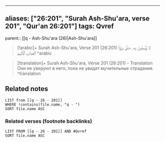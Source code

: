 
---
aliases: ["26:201", "Surah Ash-Shu'ara, verse 201", "Qur'an 26:201"]
tags: Qvref
---

parent:: [[q - Ash-Shu'ara (26)|Ash-Shu'ara]]

> [!arabic]+ Surah Ash-Shu'ara, Verse 201 (26:201)
> <span class="quran-arabic">لَا يُؤْمِنُونَ بِهِۦ حَتَّىٰ يَرَوُا۟ ٱلْعَذَابَ ٱلْأَلِيمَ</span>
^arabic

> [!translation]+ Surah Ash-Shu'ara, Verse 201 (26:201) - Translation
> Они не уверуют в него, пока не увидят мучительные страдания.
^translation



## Related notes
```dataview
LIST from [[q - 26 - 201]]
WHERE !contains(file.name, "q - ")
SORT file.name ASC
```

### Related verses (footnote backlinks)
```dataview
LIST FROM [[q - 26 - 201]] AND #Qvref
SORT file.name ASC
```

